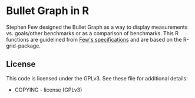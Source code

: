 Bullet Graph in R
===========

Stephen Few designed the Bullet Graph as a way to display measurements vs. goals/other benchmarks or as a comparison of benchmarks. This R functions are guidelined from  <a href="http://www.perceptualedge.com/articles/misc/Bullet_Graph_Design_Spec.pdf" target="_blank">Few's specifications</a> and are based on the R-grid-package.

## License

This code is licensed under the GPLv3. See these file for additional details:

- COPYING - license (GPLv3)

